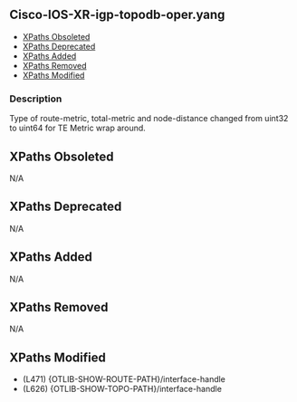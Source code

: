 ## Cisco-IOS-XR-igp-topodb-oper.yang

- [XPaths Obsoleted](#xpaths-obsoleted)
- [XPaths Deprecated](#xpaths-deprecated)
- [XPaths Added](#xpaths-added)
- [XPaths Removed](#xpaths-removed)
- [XPaths Modified](#xpaths-modified)

### Description

Type of route-metric, total-metric and node-distance changed from uint32 to uint64 for TE Metric wrap around.

## XPaths Obsoleted

N/A

## XPaths Deprecated

N/A

## XPaths Added

N/A

## XPaths Removed

N/A

## XPaths Modified

- (L471)	{OTLIB-SHOW-ROUTE-PATH}/interface-handle
- (L626)	{OTLIB-SHOW-TOPO-PATH}/interface-handle

